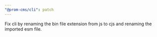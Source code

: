 ```yaml
---
"@prom-cms/cli": patch
---
```


Fix cli by renaming the bin file extension from js to cjs and renaming the imported esm file.
